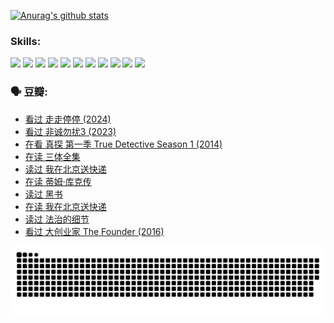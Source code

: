 
[![Anurag's github stats](https://github-readme-stats.vercel.app/api?username=w940853815)](https://github.com/anuraghazra/github-readme-stats)

### Skills:

<code><img height="32" src="https://cdn.jsdelivr.net/npm/simple-icons@v5/icons/python.svg"></code>
<code><img height="32" src="https://cdn.jsdelivr.net/npm/simple-icons@v5/icons/javascript.svg"></code>
<code><img height="32" src="https://cdn.jsdelivr.net/npm/simple-icons@v5/icons/django.svg"></code>
<code><img height="32" src="https://cdn.jsdelivr.net/npm/simple-icons@v5/icons/flask.svg"></code>
<code><img height="32" src="https://cdn.jsdelivr.net/npm/simple-icons@v5/icons/vuetify.svg"></code>
<code><img height="32" src="https://cdn.jsdelivr.net/npm/simple-icons@v5/icons/git.svg"></code>
<code><img height="32" src="https://cdn.jsdelivr.net/npm/simple-icons@v5/icons/docker.svg"></code>
<code><img height="32" src="https://cdn.jsdelivr.net/npm/simple-icons@v5/icons/postgresql.svg"></code>
<code><img height="32" src="https://cdn.jsdelivr.net/npm/simple-icons@v5/icons/elasticsearch.svg"></code>
<code><img height="32" src="https://cdn.jsdelivr.net/npm/simple-icons@v5/icons/macos.svg"></code>
<code><img height="32" src="https://cdn.jsdelivr.net/npm/simple-icons@v5/icons/linux.svg"></code>

### 🗣 豆瓣:

<!-- DOUBAN-ACTIVITIES:START -->
- [看过 走走停停‎ (2024)](https://www.douban.com/people/136069238/status/4684430230/?_i=23609060)
- [看过 非诚勿扰3‎ (2023)](https://www.douban.com/people/136069238/status/4676324100/?_i=23609060)
- [在看 真探 第一季 True Detective Season 1‎ (2014)](https://www.douban.com/people/136069238/status/4673382852/?_i=23609060)
- [在读 三体全集](https://www.douban.com/people/136069238/status/4672842521/?_i=23609060)
- [读过 我在北京送快递](https://www.douban.com/people/136069238/status/4672842036/?_i=23609060)
- [在读 蒂姆·库克传](https://www.douban.com/people/136069238/status/4663517053/?_i=23609060)
- [读过 黑书](https://www.douban.com/people/136069238/status/4663516022/?_i=23609060)
- [在读 我在北京送快递](https://www.douban.com/people/136069238/status/4658098365/?_i=23609060)
- [读过 法治的细节](https://www.douban.com/people/136069238/status/4657347558/?_i=23609060)
- [看过 大创业家 The Founder‎ (2016)](https://www.douban.com/people/136069238/status/4649667693/?_i=23609060)
<!-- DOUBAN-ACTIVITIES:END -->


![Snake animation](https://raw.githubusercontent.com/w940853815/w940853815/output/github-contribution-grid-snake.svg)

<!--
**w940853815/w940853815** is a ✨ _special_ ✨ repository because its `README.md` (this file) appears on your GitHub profile.

Here are some ideas to get you started:

- 🔭 I’m currently working on ...
- 🌱 I’m currently learning ...
- 👯 I’m looking to collaborate on ...
- 🤔 I’m looking for help with ...
- 💬 Ask me about ...
- 📫 How to reach me: ...
- 😄 Pronouns: ...
- ⚡ Fun fact: ...
-->
